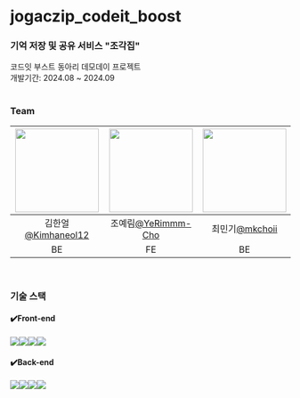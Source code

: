 # jogaczip_codeit_boost
### 기억 저장 및 공유 서비스 "조각집"

코드잇 부스트 동아리 데모데이 프로젝트    
개발기간: 2024.08 ~ 2024.09
<br/> <br/>

### Team
|<img src="https://avatars.githubusercontent.com/u/147029375?v=4" width="150" height="150"/>|<img src="https://avatars.githubusercontent.com/u/144078388?v=4" width="150" height="150"/>|<img src="https://avatars.githubusercontent.com/u/155574607?v=4" width="150" height="150"/>|
|:-:|:-:|:-:|
|김한얼[@Kimhaneol12](https://github.com/Kimhaneol12) |조예림[@YeRimmm-Cho](https://github.com/YeRimmm-Cho)|최민기[@mkchoii](https://github.com/mkchoii)|
|BE |FE |BE |  
<br/>

### 기술 스택
#### ✔️Front-end
<img src="https://img.shields.io/badge/HTML5-E34F26?style=for-the-badge&logo=HTML5&logoColor=white"><img src="https://img.shields.io/badge/CSS3-1572B6?style=for-the-badge&logo=CSS3&logoColor=white"><img src="https://img.shields.io/badge/javascript-F7DF1E?style=for-the-badge&logo=javascript&logoColor=white"><img src="https://img.shields.io/badge/React-61DAFB?style=for-the-badge&logo=React&logoColor=black">
#### ✔️Back-end
<img src="https://img.shields.io/badge/javascript-F7DF1E?style=for-the-badge&logo=javascript&logoColor=white"><img src="https://img.shields.io/badge/Node.js-5FA04E?style=for-the-badge&logo=Node.js&logoColor=white"><img src="https://img.shields.io/badge/Express-000000?style=for-the-badge&logo=Express&logoColor=white"><img src="https://img.shields.io/badge/SQLite-003B57?style=for-the-badge&logo=SQLite&logoColor=white">

